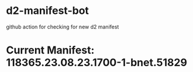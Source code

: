 # d2-manifest-bot
github action for checking for new d2 manifest

# Current Manifest: 118365.23.08.23.1700-1-bnet.51829
